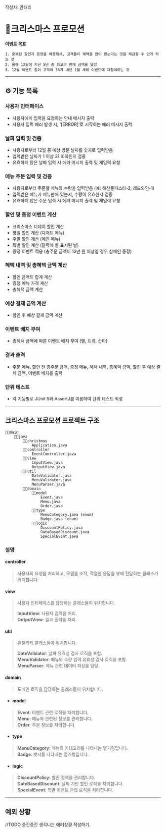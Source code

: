 작성자: 안태리

# 🎅크리스마스 프로모션

**이벤트 목표**
````
1. 중복된 할인과 증정을 허용해서, 고객들이 혜택을 많이 받는다는 것을 체감할 수 있게 하는 것
2. 올해 12월에 지난 5년 중 최고의 판매 금액을 달성
3. 12월 이벤트 참여 고객의 5%가 내년 1월 새해 이벤트에 재참여하는 것
````

---------------
## ⚙ 기능 목록

### 사용자 인터페이스
   - 사용자에게 입력을 요청하는 안내 메시지 출력
   - 사용자 입력 에러 발생 시, '[ERROR]'로 시작하는 에러 메시지 출력 
### 날짜 입력 및 검증
   - 사용자로부터 12월 중 예상 방문 날짜를 숫자로 입력받음
   - 입력받은 날짜가 1 이상 31 이하인지 검증
   - 유효하지 않은 날짜 입력 시 에러 메시지 출력 및 재입력 요청 
### 메뉴 주문 입력 및 검증
   - 사용자로부터 주문할 메뉴와 수량을 입력받음 (예: 해산물파스타-2, 레드와인-1)
   - 입력받은 메뉴가 메뉴판에 있는지, 수량이 유효한지 검증
   - 유효하지 않은 주문 입력 시 에러 메시지 출력 및 재입력 요청
### 할인 및 증정 이벤트 계산
   - 크리스마스 디데이 할인 계산
   - 평일 할인 계산 (디저트 메뉴)
   - 주말 할인 계산 (메인 메뉴)
   - 특별 할인 계산 (달력에 별 표시된 날)
   - 증정 이벤트 적용 (총주문 금액이 12만 원 이상일 경우 샴페인 증정)
### 혜택 내역 및 총혜택 금액 계산
   - 할인 금액의 합계 계산
   - 증정 메뉴 가격 계산
   - 총혜택 금액 계산
### 예상 결제 금액 계산
   - 할인 후 예상 결제 금액 계산
### 이벤트 배지 부여
   - 총혜택 금액에 따른 이벤트 배지 부여 (별, 트리, 산타)
### 결과 출력
   - 주문 메뉴, 할인 전 총주문 금액, 증정 메뉴, 혜택 내역, 총혜택 금액, 할인 후 예상 결제 금액, 이벤트 배지를 출력
### 단위 테스트
   - 각 기능별로 JUnit 5와 AssertJ를 이용하여 단위 테스트 작성

------------

## 크리스마스 프로모션 프로젝트 구조

```
🔻📁main
    🔻📁java
        🔻📁christmas
            Application.java
        🔻📁controller
            EventController.java
        🔻📁view
            InputView.java
            OutputView.java
        🔻📁util
            DateValidator.java
            MenuValidator.java
            MenuParser.java
        🔻📁domain
            🔻📁model
                Event.java
                Menu.java
                Order.java
            🔻📁type
                MenuCategory.java (enum)
                Badge.java (enum)
            🔻📁logic
                DiscountPolicy.java
                DataBasedDiscount.java
                SpecialEvent.java
```
### 설명
#### controller
> 사용자의 요청을 처리하고, 모델을 조작, 적절한 응답을 뷰에 전달하는 클래스가 위치합니다.

#### view
> 사용자 인터페이스를 담당하는 클래스들이 위치합니다. <br>
> 
> **InputView**: 사용자 입력을 처리. <br>
> **OutputView**: 결과 출력을 처리.

#### util
> 유틸리티 클래스들이 위치합니다. <br>
> 
> **DateValidator**: 날짜 유효성 검사 로직을 포함. <br>
> **MenuValidator**: 메뉴와 수량 입력 유효성 검사 로직을 포함. <br>
> **MenuParser**: 메뉴 관련 데이터 파싱을 담당. <br>

#### domain
> 도메인 로직을 담당하는 클래스들이 위치합니다. <br>

- #### model
> **Event**: 이벤트 관련 로직을 처리합니다. <br>
> **Menu**: 메뉴와 관련된 정보를 관리합니다. <br>
> **Order**: 주문 정보를 처리합니다. <br>

- #### type
> **MenuCategory**: 메뉴의 카테고리를 나타내는 열거형입니다. <br>
> **Badge**: 뱃지를 나타내는 열거형입니다. <br>

- #### logic
> **DiscountPolicy**: 할인 정책을 관리합니다. <br>
> **DateBasedDiscount**: 날짜 기반 할인 로직을 처리합니다. <br>
> **SpecialEvent**: 특별 이벤트 관련 로직을 처리합니다. <br>

-------------------
## 예외 상황

//TODO 중간중간 생각나는 에러상황 작성하기.